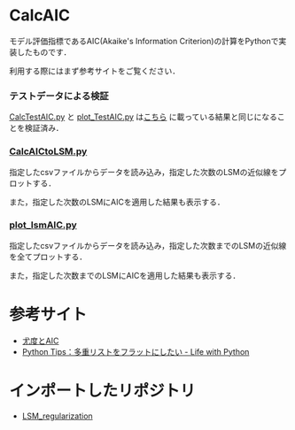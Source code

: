 # CalcAIC
モデル評価指標であるAIC(Akaike's Information Criterion)の計算をPythonで実装したものです．

利用する際にはまず参考サイトをご覧ください．


### テストデータによる検証
[CalcTestAIC.py](https://github.com/Atsuto0519/CalcAIC/blob/master/CalcTestAIC.py)
と
[plot_TestAIC.py](https://github.com/Atsuto0519/CalcAIC/blob/master/plot_TestAIC.py)
は[こちら](http://takashiyoshino.random-walk.org/memo/keikaku2/node5.html)
に載っている結果と同じになることを検証済み．


### [CalcAICtoLSM.py](https://github.com/Atsuto0519/CalcAIC/blob/master/CalcAICtoLSM.py)
指定したcsvファイルからデータを読み込み，指定した次数のLSMの近似線をプロットする．

また，指定した次数のLSMにAICを適用した結果も表示する．


### [plot_lsmAIC.py](https://github.com/Atsuto0519/CalcAIC/blob/master/plot_lsmAIC.py)
指定したcsvファイルからデータを読み込み，指定した次数までのLSMの近似線を全てプロットする．

また，指定した次数までのLSMにAICを適用した結果も表示する．


# 参考サイト
- [尤度とAIC](http://takashiyoshino.random-walk.org/memo/keikaku2/node5.html)
- [Python Tips：多重リストをフラットにしたい - Life with Python](http://www.lifewithpython.com/2014/01/python-flatten-nested-lists.html)


# インポートしたリポジトリ
- [LSM_regularization](https://github.com/Atsuto0519/LSM_regularization)
